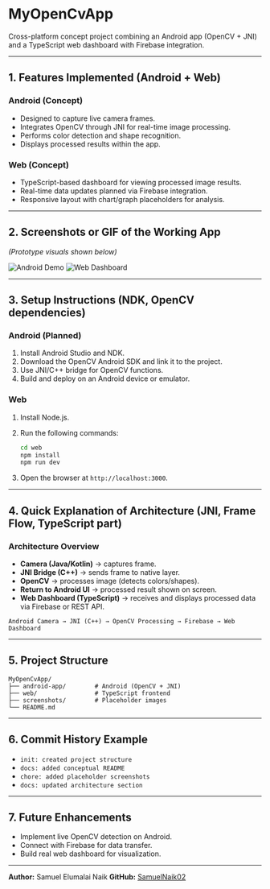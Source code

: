 # MyOpenCvApp

Cross-platform concept project combining an Android app (OpenCV + JNI) and a TypeScript web dashboard with Firebase integration.

---

## 1. Features Implemented (Android + Web)

### Android (Concept)

* Designed to capture live camera frames.
* Integrates OpenCV through JNI for real-time image processing.
* Performs color detection and shape recognition.
* Displays processed results within the app.

### Web (Concept)

* TypeScript-based dashboard for viewing processed image results.
* Real-time data updates planned via Firebase integration.
* Responsive layout with chart/graph placeholders for analysis.

---

## 2. Screenshots or GIF of the Working App

*(Prototype visuals shown below)*

![Android Demo](screenshots/android_demo.png)
![Web Dashboard](screenshots/web_dashboard.png)

---

## 3. Setup Instructions (NDK, OpenCV dependencies)

### Android (Planned)

1. Install Android Studio and NDK.
2. Download the OpenCV Android SDK and link it to the project.
3. Use JNI/C++ bridge for OpenCV functions.
4. Build and deploy on an Android device or emulator.

### Web

1. Install Node.js.
2. Run the following commands:

   ```bash
   cd web
   npm install
   npm run dev
   ```
3. Open the browser at `http://localhost:3000`.

---

## 4. Quick Explanation of Architecture (JNI, Frame Flow, TypeScript part)

### Architecture Overview

* **Camera (Java/Kotlin)** → captures frame.
* **JNI Bridge (C++)** → sends frame to native layer.
* **OpenCV** → processes image (detects colors/shapes).
* **Return to Android UI** → processed result shown on screen.
* **Web Dashboard (TypeScript)** → receives and displays processed data via Firebase or REST API.

```
Android Camera → JNI (C++) → OpenCV Processing → Firebase → Web Dashboard
```

---

## 5. Project Structure

```
MyOpenCvApp/
├── android-app/        # Android (OpenCV + JNI)
├── web/                # TypeScript frontend
├── screenshots/        # Placeholder images
└── README.md
```

---

## 6. Commit History Example

* `init: created project structure`
* `docs: added conceptual README`
* `chore: added placeholder screenshots`
* `docs: updated architecture section`

---

## 7. Future Enhancements

* Implement live OpenCV detection on Android.
* Connect with Firebase for data transfer.
* Build real web dashboard for visualization.

---

**Author:** Samuel Elumalai Naik
**GitHub:** [SamuelNaik02](https://github.com/SamuelNaik02)
